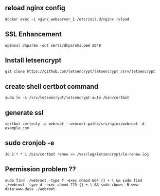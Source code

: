 ## reload nginx config
`docker exec -i nginx_webserver_1 /etc/init.d/nginx reload`

## SSL Enhancement
`openssl dhparam -out certs/dhparams.pem 2048`

## Install letsencrypt
`git clone https://github.com/letsencrypt/letsencrypt /srv/letsencrypt`

## create shell certbot command
`sudo ln -s /srv/letsencrypt/letsencrypt-auto /bin/certbot`

## generate ssl
`certbot certonly -a webroot --webroot-path=/srv/nginx/webroot -d example.com`

## sudo cronjob -e
`30 2 * * 1 /bin/certbot renew >> /var/log/letsencrypt/le-renew.log`

## Permission problem ??
`
sudo find ./webroot -type f -exec chmod 664 {} + \
&& sudo find ./webroot -type d -exec chmod 775 {} + \
&& sudo chown -R www-data:www-data ./webroot
`
